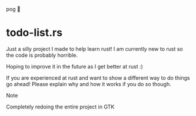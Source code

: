 pog  :crab:
# todo-list.rs
Just a silly project I made to help learn rust!
I am currently new to rust so the code is probably horrible.

Hoping to improve it in the future as I get better at rust :)

If you are experienced at rust and want to show a different way to do things go ahead! Please explain why and how it works if you do so though.

> [!NOTE]
> Completely redoing the entire project in GTK
